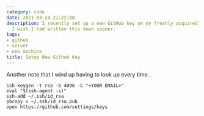 ```yaml
---
category: code
date: 2021-03-24 21:22:00
description: I recently set up a new GitHub key on my freshly acquired server - now
  I wish I had written this down sooner.
tags:
- github
- server
- new machine
title: Setup New Github Key
---
```


Another note that I wind up having to look up every time.

```
ssh-keygen -t rsa -b 4096 -C "<YOUR EMAIL>"
eval "$(ssh-agent -s)"
ssh-add ~/.ssh/id_rsa
pbcopy < ~/.ssh/id_rsa.pub
open https://github.com/settings/keys
```

